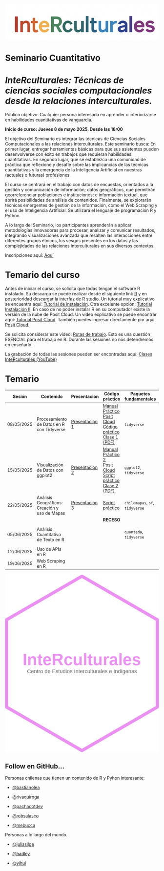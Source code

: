 ![](img/interculturales2.png)

# Seminario Cuantitativo

# ***InteRculturales:** Técnicas de ciencias sociales computacionales desde la relaciones interculturales.*

Público objetivo: Cualquier persona interesada en aprender o interiorizarse en habilidades cuantitativas de vanguardia.

**Inicio de curso: Jueves 8 de mayo 2025. Desde las 18:00**

El objetivo del Seminario es integrar las técnicas de Ciencias Sociales Computacionales a las relaciones interculturales. Este seminario busca: En primer lugar, entregar herramientas básicas para que sus asistentes pueden desenvolverse con éxito en trabajos que requieran habilidades cuantitativas. En segundo lugar, que se establezca una comunidad de práctica que reflexione y desafíe sobre las implicancias de las técnicas cuantitativas y la emergencia de la Inteligencia Artificial en nuestras (actuales o futuras) profesiones.

El curso se centrará en el trabajo con datos de encuestas, orientados a la gestión y comunicación de información; datos geográficos, que permitirán georreferenciar poblaciones e instituciones; e información textual, que abrirá posibilidades de análisis de contenidos. Finalmente, se explorarán técnicas emergentes de gestión de la información, como el Web Scraping y el uso de Inteligencia Artificial. Se utilizará el lenguaje de programación R y Python.

A lo largo del Seminario, los participantes aprenderán a aplicar metodologías innovadoras para procesar, analizar y comunicar resultados, integrando visualizaciones avanzada que resalten las interacciones entre diferentes grupos étnicos, los sesgos presentes en los datos y las complejidades de las relaciones interculturales en sus diversos contextos.

Inscripciones aquí: [Aquí](https://forms.cloud.microsoft/r/10cuEygf00)

# Temario del curso

Antes de iniciar el curso, se solicita que todas tengan el software R instalado. Su descarga se puede realizar desde el siguiente link [R](https://cran.r-project.org/bin/windows/base/) y en posterioridad descargar la interfaz de [R studio](https://posit.co/download/rstudio-desktop/). Un tutorial muy explicativo se encuentra aquí: [Tutorial de instalación](https://www.youtube.com/watch?v=RtkCAKXsVbw&t=204s). Otra excelente opción: [Tutorial Instalación II](https://bastianolea.rbind.io/blog/r_introduccion/instalar_r/). En caso de no poder instalar R en su computador existe la versión de la nube de Posit Cloud. Un vídeo explicativo se puede encontrar aquí: [Tutorial Posit Cloud](https://www.youtube.com/watch?v=hZuCmgoSGzM). También puedes ingresar directamente por aquí: [Posit Cloud](https://posit.cloud/).

Se solicita considerar este vídeo: [Rutas de trabajo](https://www.youtube.com/watch?v=gWcmdA_uGVY). Esto es una cuestión ESENCIAL para el trabajo en R. Durante las sesiones no nos detendremos en enseñarlo.

La grabación de todas las sesiones pueden ser encontradas aquí: [Clases InteRculturales (YouTube)](https://youtube.com/playlist?list=PL8V8dGNnJoBQUQ0lXLNRAtuDXb3UCZ9NX&si=Q6AmGrO4gpyabDlW)

# Temario

| **Sesión** | **Contenido**                                 | **Presentación**                                                                                                   | **Código práctico**                                                                                                                                                                                                                                                                                                                                                                                | **Paquetes fundamentales**      | **Referencias**                                                                                                                                             |
|----------|----------|----------|--------------------------|----------|----------|
| 08/05/2025 | Procesamiento de Datos en R con Tidyverse     | [Presentación 1](https://centrociir.github.io/interculturales/clases/clase1/pres/presentacion-1.html)              | [Manual Práctico](https://centrociir.github.io/interculturales/clases/clase1/clase_1.html) <br> [Posit Cloud](https://posit.cloud/content/10310196) <br> [Código práctico](https://github.com/centrociir/interculturales/blob/main/clases/clase1/practico/practico_1.R) <br> [Clase 1 (PDF)](https://github.com/centrociir/interculturales/blob/main/clases/clase1/interculturales_1.pdf)          | `tidyverse`                     | [Introducción a Tidyverse](https://r4ds.had.co.nz/tidy-data.html)                                                                                           |
| 15/05/2025 | Visualización de Datos con ggplot2            | [Presentación 2](https://centrociir.github.io/interculturales/clases/clase2/presentacion/presentacion-2.html)      | [Manual Práctico 2](https://centrociir.github.io/interculturales/clases/clase2/practico/practico2.html) <br> [Posit Cloud](https://posit.cloud/content/10365718) <br> [Script práctico](https://github.com/centrociir/interculturales/blob/main/clases/clase2/script_practico.R) <br> [Clase 2 (PDF)](https://github.com/centrociir/interculturales/blob/main/clases/clase2/interculturales_2.pdf) | `ggplot2`, `tidyverse`          | [R4DS: Visualización](https://r4ds.had.co.nz/data-visualisation.html)                                                                                       |
| 22/05/2025 | Análisis Geográficos: Creación y uso de Mapas | [Presentación 3](https://centrociir.github.io/interculturales/clases/clase3/presentacion/presentacion_clase3.html) | [Script práctico](https://github.com/centrociir/interculturales/blob/main/clases/clase3/practico/codigo_practico3.R)                                                                                                                                                                                                                                                                               | `chilemapas`, `sf`, `tidyverse` | [ChileMapas](https://github.com/juanmiguelsr/chilemapas) <br> [Tutorial Bastián Olea](https://rpubs.com/bastimapache/mapa_urbano_rm)                        |
|            |                                               |                                                                                                                    | **RECESO**                                                                                                                                                                                                                                                                                                                                                                                         |                                 |                                                                                                                                                             |
| 05/06/2025 | Análisis Cuantitativo de Texto en R           |                                                                                                                    |                                                                                                                                                                                                                                                                                                                                                                                                    | `quanteda`, `tidyverse`         | [Text Mining with R](https://www.tidytextmining.com) <br> [Paper 1](https://doi.org/10.1080/19312458.2017.1387238) <br> [quanteda.io](https://quanteda.io/) |
| 12/06/2025 | Uso de APIs en R                              |                                                                                                                    |                                                                                                                                                                                                                                                                                                                                                                                                    |                                 | [OpenAI Docs](https://platform.openai.com/docs/)                                                                                                            |
| 19/06/2025 | Web Scraping en R                             |                                                                                                                    |                                                                                                                                                                                                                                                                                                                                                                                                    |                                 |                                                                                                                                                             |

![](img/sticker_ciir_rosa_v2.png)

## Follow en GitHub...

Personas chilenas que tienen un contenido de R y Pyhon interesante:

-   [\@bastianolea](https://github.com/bastianolea)

-   [\@rivaquiroga](https://github.com/rivaquiroga/)

-   [\@pachadotdev](https://github.com/pachadotdev)

-   [\@robsalasco](https://github.com/robsalasco)

-   [\@mebucca](https://github.com/mebucca)

Personas a lo largo del mundo.

-   [\@juliasilge](https://github.com/)

-   [\@hadley](https://github.com/hadley)

-   [\@yihui](https://github.com/yihui)
